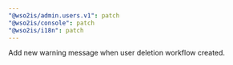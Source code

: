 ```yaml
---
"@wso2is/admin.users.v1": patch
"@wso2is/console": patch
"@wso2is/i18n": patch
---
```


Add new warning message when user deletion workflow created.
